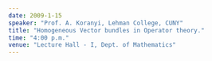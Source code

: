 ```yaml
---
date: 2009-1-15
speaker: "Prof. A. Koranyi, Lehman College, CUNY"
title: "Homogeneous Vector bundles in Operator theory."
time: "4:00 p.m."
venue: "Lecture Hall - I, Dept. of Mathematics"
---
```


